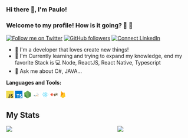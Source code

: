 
### Hi there 👋, I'm Paulo!
### Welcome to my profile! How is it going? 👋 👋

[![Follow me on Twitter](https://img.shields.io/twitter/follow/PauloMiezi?style=social)](https://twitter.com/PauloMiezi)
[![GitHub followers](https://img.shields.io/github/followers/miezi10?style=social)](https://github.com/miezi10)
[![Connect LinkedIn](https://img.shields.io/badge/LinkedIn-informational?style=social&logo=linkedin)](https://www.linkedin.com/in/miezi-1596/)

- 🔭 I'm a developer that loves create new things!
- 🌱 I'm Currently learning and trying to expand my knowledge, end my favorite Stack is 💻 Node, ReactJS, React Native, Typescript
- 💬 Ask me about C#, JAVA...

**Languages and Tools:**

<code><img height="20" src="https://raw.githubusercontent.com/github/explore/80688e429a7d4ef2fca1e82350fe8e3517d3494d/topics/javascript/javascript.png"></code>
<code><img height="20" src="https://raw.githubusercontent.com/github/explore/80688e429a7d4ef2fca1e82350fe8e3517d3494d/topics/typescript/typescript.png"></code>
<code><img height="20" src="https://raw.githubusercontent.com/github/explore/80688e429a7d4ef2fca1e82350fe8e3517d3494d/topics/nodejs/nodejs.png"></code>
<code><img height="20" src="https://raw.githubusercontent.com/github/explore/80688e429a7d4ef2fca1e82350fe8e3517d3494d/topics/mysql/mysql.png"></code>
<code><img height="20" src="https://raw.githubusercontent.com/github/explore/80688e429a7d4ef2fca1e82350fe8e3517d3494d/topics/react/react.png"></code>
<code><img height="20" src="https://raw.githubusercontent.com/github/explore/80688e429a7d4ef2fca1e82350fe8e3517d3494d/topics/git/git.png"></code>
<code><img height="20" src="https://raw.githubusercontent.com/github/explore/80688e429a7d4ef2fca1e82350fe8e3517d3494d/topics/firebase/firebase.png"></code>

## My Stats

<a href="https://github.com/miezi10/github-readme-stats">
  <img align="left" width="49%" src="https://github-readme-stats.vercel.app/api?username=miezi10&layout=compact&show_icons=true&theme=solarized-dark" />
</a>
<a href="https://github.com/Paulomiezi1/convoychat">
  <img align="right" width="40%" src="https://github-readme-stats.vercel.app/api/top-langs/?username=miezi10&layout=compact&theme=solarized-dark&hide=HTML" />
</a>
